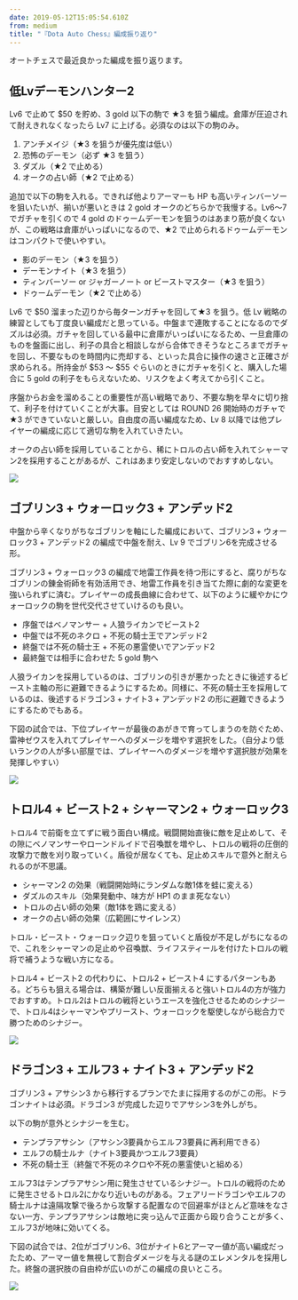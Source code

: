 ```yaml
---
date: 2019-05-12T15:05:54.610Z
from: medium
title: "『Dota Auto Chess』編成振り返り"
---
```


オートチェスで最近良かった編成を振り返ります。

## 低Lvデーモンハンター2

Lv6 で止めて $50 を貯め、3 gold 以下の駒で ★3 を狙う編成。倉庫が圧迫されて耐えきれなくなったら Lv7 に上げる。必須なのは以下の駒のみ。

1.  アンチメイジ（★3 を狙うが優先度は低い）
2.  恐怖のデーモン（必ず ★3 を狙う）
3.  ダズル（★2 で止める）
4.  オークの占い師（★2 で止める）

追加で以下の駒を入れる。できれば他よりアーマーも HP も高いティンバーソーを狙いたいが、揃いが悪いときは 2 gold オークのどちらかで我慢する。Lv6〜7 でガチャを引くので 4 gold のドゥームデーモンを狙うのはあまり筋が良くないが、この戦略は倉庫がいっぱいになるので、★2 で止められるドゥームデーモンはコンパクトで使いやすい。

*   影のデーモン（★3 を狙う）
*   デーモンナイト（★3 を狙う）
*   ティンバーソー or ジャガーノート or ビーストマスター（★3 を狙う）
*   ドゥームデーモン（★2 で止める）

Lv6 で $50 溜まった辺りから毎ターンガチャを回して★3 を狙う。低 Lv 戦略の練習としても丁度良い編成だと思っている。中盤まで連敗することになるのでダズルは必須。ガチャを回している最中に倉庫がいっぱいになるため、一旦倉庫のものを盤面に出し、利子の具合と相談しながら合体できそうなところまでガチャを回し、不要なものを時間内に売却する、といった具合に操作の速さと正確さが求められる。所持金が $53 〜 $55 ぐらいのときにガチャを引くと、購入した場合に 5 gold の利子をもらえないため、リスクをよく考えてから引くこと。

序盤からお金を溜めることの重要性が高い戦略であり、不要な駒を早々に切り捨て、利子を付けていくことが大事。目安としては ROUND 26 開始時のガチャで ★3 ができていないと厳しい。自由度の高い編成なため、Lv 8 以降では他プレイヤーの編成に応じて適切な駒を入れていきたい。

オークの占い師を採用していることから、稀にトロルの占い師を入れてシャーマン2を採用することがあるが、これはあまり安定しないのでおすすめしない。

![](https://cdn-images-1.medium.com/max/1200/1*BH35t0TzFdnXRPSAALJH1Q.png)

## ゴブリン3 + ウォーロック3 + アンデッド2

中盤から辛くなりがちなゴブリンを軸にした編成において、ゴブリン3 + ウォーロック3 + アンデッド2 の編成で中盤を耐え、Lv 9 でゴブリン6を完成させる形。

ゴブリン3 + ウォーロック3 の編成で地雷工作員を待つ形にすると、腐りがちなゴブリンの錬金術師を有効活用でき、地雷工作員を引き当てた際に劇的な変更を強いられずに済む。プレイヤーの成長曲線に合わせて、以下のように緩やかにウォーロックの駒を世代交代させていけるのも良い。

*   序盤ではベノマンサー + 人狼ライカンでビースト2
*   中盤では不死のネクロ + 不死の騎士王でアンデッド2
*   終盤では不死の騎士王 + 不死の悪霊使いでアンデッド2
*   最終盤では相手に合わせた 5 gold 駒へ

人狼ライカンを採用しているのは、ゴブリンの引きが悪かったときに後述するビースト主軸の形に避難できるようにするため。同様に、不死の騎士王を採用しているのは、後述するドラゴン3 + ナイト3 + アンデッド2 の形に避難できるようにするためでもある。

下図の試合では、下位プレイヤーが最後のあがきで育ってしまうのを防ぐため、雷神ゼウスを入れてプレイヤーへのダメージを増やす選択をした。（自分より低いランクの人が多い部屋では、プレイヤーへのダメージを増やす選択肢が効果を発揮しやすい）

![](https://cdn-images-1.medium.com/max/1200/0*Cum5vAC922PpyDrL)

## トロル4 + ビースト2 + シャーマン2 + ウォーロック3

トロル4 で前衛を立てずに戦う面白い構成。戦闘開始直後に敵を足止めして、その隙にベノマンサーやローンドルイドで召喚獣を増やし、トロルの戦将の圧倒的攻撃力で敵を刈り取っていく。盾役が居なくても、足止めスキルで意外と耐えられるのが不思議。

*   シャーマン2 の効果（戦闘開始時にランダムな敵1体を蛙に変える）
*   ダズルのスキル（効果発動中、味方が HP1 のまま死なない）
*   トロルの占い師の効果（敵1体を鶏に変える）
*   オークの占い師の効果（広範囲にサイレンス）

トロル・ビースト・ウォーロック辺りを狙っていくと盾役が不足しがちになるので、これをシャーマンの足止めや召喚獣、ライフスティールを付けたトロルの戦将で補うような戦い方になる。

トロル4 + ビースト2 の代わりに、トロル2 + ビースト4 にするパターンもある。どちらも狙える場合は、構築が難しい反面揃えると強いトロル4の方が強力でおすすめ。トロル2はトロルの戦将というエースを強化させるためのシナジーで、トロル4はシャーマンやプリースト、ウォーロックを駆使しながら総合力で勝つためのシナジー。

![](https://cdn-images-1.medium.com/max/1200/0*E8WmENBpFo26zhkO)

## ドラゴン3 + エルフ3 + ナイト3 + アンデッド2

ゴブリン3 + アサシン3 から移行するプランでたまに採用するのがこの形。ドラゴンナイトは必須。ドラゴン3 が完成した辺りでアサシン3を外しがち。

以下の駒が意外とシナジーを生む。

*   テンプラアサシン（アサシン3要員からエルフ3要員に再利用できる）
*   エルフの騎士ルナ（ナイト3要員かつエルフ3要員）
*   不死の騎士王（終盤で不死のネクロや不死の悪霊使いと組める）

エルフ3はテンプラアサシン用に発生させているシナジー。トロルの戦将のために発生させるトロル2にかなり近いものがある。フェアリードラゴンやエルフの騎士ルナは遠隔攻撃で後ろから攻撃する配置なので回避率がほとんど意味をなさない一方、テンプラアサシンは敵地に突っ込んで正面から殴り合うことが多く、エルフ3が地味に効いてくる。

下図の試合では、2位がゴブリン6、3位がナイト6とアーマー値が高い編成だったため、アーマー値を無視して割合ダメージを与える謎のエレメンタルを採用した。終盤の選択肢の自由枠が広いのがこの編成の良いところ。

![](https://cdn-images-1.medium.com/max/1200/0*uaEMdJDpi3B-H16R)
